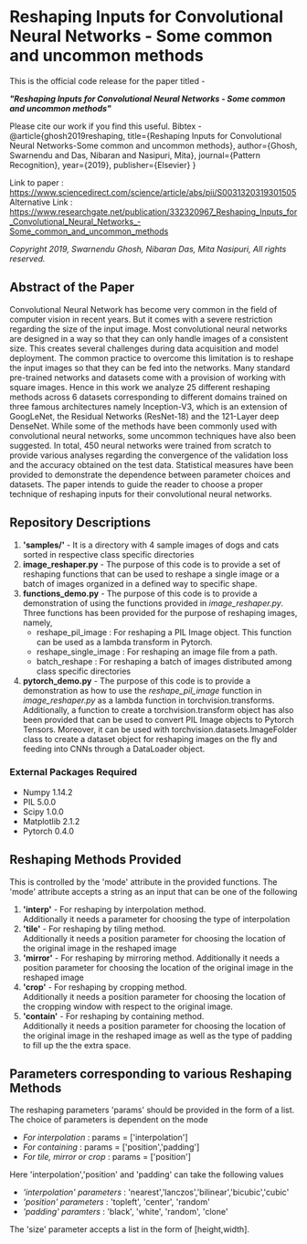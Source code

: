 # Reshaping Inputs for Convolutional Neural Networks - Some common and uncommon methods

This is the official code release for the paper titled -

**_"Reshaping Inputs for Convolutional Neural Networks - Some common and uncommon methods"_**

Please cite our work if you find this useful.
Bibtex -
@article{ghosh2019reshaping,
  title={Reshaping Inputs for Convolutional Neural Networks-Some common and uncommon methods},
  author={Ghosh, Swarnendu and Das, Nibaran and Nasipuri, Mita},
  journal={Pattern Recognition},
  year={2019},
  publisher={Elsevier}
}

Link to paper : https://www.sciencedirect.com/science/article/abs/pii/S0031320319301505
Alternative Link : https://www.researchgate.net/publication/332320967_Reshaping_Inputs_for_Convolutional_Neural_Networks_-Some_common_and_uncommon_methods

*Copyright 2019, Swarnendu Ghosh, Nibaran Das, Mita Nasipuri, All rights reserved.*

## Abstract of the Paper
Convolutional Neural Network has become very common in the field of computer vision in recent years. But it comes with a severe restriction regarding the size of the input image. Most convolutional neural networks are designed in a way so that they can only handle images of a consistent size. This creates several challenges during data acquisition and model deployment. The common practice to overcome this limitation is to reshape the input images so that they can be fed into the networks. Many standard pre-trained networks and datasets come with a provision of working with square images. Hence in this work we analyze 25 different reshaping methods across 6 datasets corresponding to different domains trained on three famous architectures namely Inception-V3, which is an extension of GoogLeNet, the Residual Networks (ResNet-18) and the 121-Layer deep DenseNet. While some of the methods have been commonly used with convolutional neural networks, some uncommon techniques have also been suggested. In total, 450 neural networks were trained from scratch to provide various analyses regarding the convergence of the validation loss and the accuracy obtained on the test data. Statistical measures have been provided to demonstrate the dependence between parameter choices and datasets. The paper intends to guide the reader to choose a proper technique of reshaping inputs for their convolutional neural networks.

## Repository Descriptions
1. **'samples/'** - It is a directory with 4 sample images of dogs and cats sorted in respective class specific directories  
2. **image_reshaper.py** - The purpose of this code is to provide a set of reshaping functions that can be used to 
   reshape a single image or a batch of images organized in a defined way to specific shape.  
3. **functions_demo.py** - The purpose of this code is to  provide a demonstration of using the functions provided 
   in *image_reshaper.py*.  
   Three functions has been provided for the purpose of reshaping images, namely,    
   * reshape_pil_image : For reshaping a PIL Image object. This function can be used as a lambda transform in Pytorch.
   * reshape_single_image : For reshaping an image file from a path.
   * batch_reshape : For reshaping a batch of images distributed among class specific directories
4. **pytorch_demo.py** - The purpose of this code is to  provide a demonstration as how to use the *reshape_pil_image* function in *image_reshaper.py* as a lambda function in torchvision.transforms. Additionally, a function to create a  torchvision.transform object has also been provided that can be used to convert PIL Image objects to Pytorch Tensors. Moreover, it can be used with torchvision.datasets.ImageFolder class to create a dataset object for reshaping images on the fly and feeding into CNNs through a DataLoader object.

### External Packages Required
* Numpy 1.14.2
* PIL 5.0.0
* Scipy 1.0.0
* Matplotlib 2.1.2
* Pytorch 0.4.0

## Reshaping Methods Provided
This is controlled by the 'mode' attribute in the provided functions. The 'mode' attribute accepts a string as an input that can be one of the following
1. **'interp'**  - For reshaping by interpolation method.               
                   Additionally it needs a parameter for choosing the type of interpolation
2. **'tile'**    - For reshaping by tiling method.  
                   Additionally it needs a position parameter for choosing the location of the original image in the reshaped image
3. **'mirror'**  - For reshaping by mirroring method.
                   Additionally it needs a position parameter for choosing the location of the original image in the reshaped image
4. **'crop'**    - For reshaping by cropping method.  
                   Additionally it needs a position parameter for choosing the location of the cropping window with respect to the original image.
5. **'contain'** - For reshaping by containing method.  
                   Additionally it needs a position parameter for choosing the location of the original image in the reshaped image as well as the type of padding to fill up the the extra space.
## Parameters corresponding to various Reshaping Methods
The reshaping parameters 'params' should be provided in the form of a list.  
The choice of parameters is dependent on the mode

 * *For interpolation*        : params = \['interpolation'\]
 * *For containing*           : params = \['position','padding'\]
 * *For tile, mirror or crop* : params = \['position'\]
 
 Here 'interpolation','position' and 'padding' can take the following values  
 
 * *'interpolation' parameters* : 'nearest','lanczos','bilinear','bicubic','cubic'
 * *'position' parameters*      : 'topleft', 'center', 'random'
 * *'padding' paramters*        : 'black', 'white', 'random', 'clone'

The 'size' parameter accepts a list in the form of \[height,width\].

